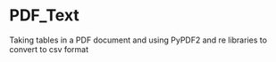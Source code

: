 # PDF_Text
Taking tables in a PDF document and using PyPDF2 and re libraries to convert to csv format
